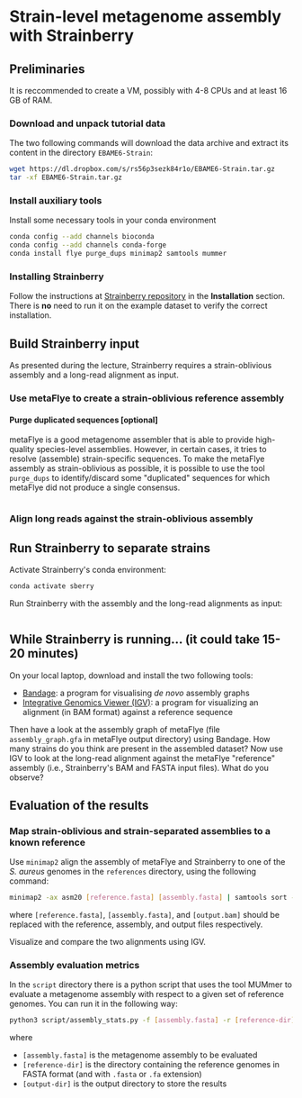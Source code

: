 # Strain-level metagenome assembly with Strainberry

## Preliminaries

It is reccommended to create a VM, possibly with 4-8 CPUs and at least 16 GB of RAM.

### Download and unpack tutorial data

The two following commands will download the data archive and extract its content in the directory `EBAME6-Strain`:
```bash
wget https://dl.dropbox.com/s/rs56p3sezk84r1o/EBAME6-Strain.tar.gz
tar -xf EBAME6-Strain.tar.gz
```

### Install auxiliary tools

Install some necessary tools in your conda environment
```bash
conda config --add channels bioconda
conda config --add channels conda-forge
conda install flye purge_dups minimap2 samtools mummer
```

### Installing Strainberry

Follow the instructions at [Strainberry repository](https://github.com/rvicedomini/strainberry) in the **Installation** section.
There is **no** need to run it on the example dataset to verify the correct installation.


## Build Strainberry input

As presented during the lecture, Strainberry requires a strain-oblivious assembly and a long-read alignment as input.

### Use metaFlye to create a strain-oblivious reference assembly

#### Purge duplicated sequences [optional]

metaFlye is a good metagenome assembler that is able to provide high-quality species-level assemblies.
However, in certain cases, it tries to resolve (assemble) strain-specific sequences.
To make the metaFlye assembly as strain-oblivious as possible, 
it is possible to use the tool `purge_dups` to identify/discard some "duplicated" sequences for which metaFlye did not produce a single consensus.

```bash

```


### Align long reads against the strain-oblivious assembly


## Run Strainberry to separate strains

Activate Strainberry's conda environment:
```bash
conda activate sberry
```
Run Strainberry with the assembly and the long-read alignments as input:
```bash
```

## While Strainberry is running... (it could take 15-20 minutes)

On your local laptop, download and install the two following tools:
- [Bandage](https://rrwick.github.io/Bandage/): a program for visualising _de novo_ assembly graphs
- [Integrative Genomics Viewer (IGV)](https://software.broadinstitute.org/software/igv/download): a program for visualizing an alignment (in BAM format) against a reference sequence

Then have a look at the assembly graph of metaFlye (file `assembly_graph.gfa` in metaFlye output directory) using Bandage.
How many strains do you think are present in the assembled dataset?
Now use IGV to look at the long-read alignment against the metaFlye "reference" assembly (i.e., Strainberry's BAM and FASTA input files).
What do you observe?


## Evaluation of the results

### Map strain-oblivious and strain-separated assemblies to a known reference

Use `minimap2` align the assembly of metaFlye and Strainberry to one of the _S. aureus_ genomes in the `references` directory, using the following command:
```bash
minimap2 -ax asm20 [reference.fasta] [assembly.fasta] | samtools sort -o [output.bam] -
```
where `[reference.fasta]`, `[assembly.fasta]`, and `[output.bam]` should be replaced with the reference, assembly, and output files respectively.

Visualize and compare the two alignments using IGV.

### Assembly evaluation metrics

In the `script` directory there is a python script that uses the tool MUMmer to evaluate a metagenome assembly with respect to a given set of reference genomes.
You can run it in the following way:
```bash
python3 script/assembly_stats.py -f [assembly.fasta] -r [reference-dir] -o [output-dir]
```
where
- `[assembly.fasta]` is the metagenome assembly to be evaluated
- `[reference-dir]` is the directory containing the reference genomes in FASTA format (and with `.fasta` or `.fa` extension)
- `[output-dir]` is the output directory to store the results

